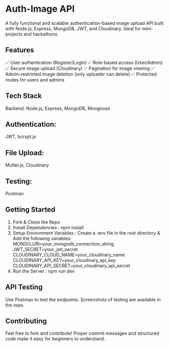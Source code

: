 # Auth-Image API
 A fully functional and scalable authentication-based image upload API built with Node.js, Express, MongoDB, JWT, and Cloudinary. Ideal for mini-projects and hackathons.

## Features
✅ User authentication (Register/Login)
✅ Role-based access (User/Admin)
✅ Secure image upload (Cloudinary)
✅ Pagination for image viewing
✅ Admin-restricted image deletion (only uploader can delete)
✅ Protected routes for users and admins

## Tech Stack
Backend: Node.js, Express, MongoDB, Mongoose

## Authentication: 
JWT, bcrypt.js

## File Upload: 
Multer.js, Cloudinary

## Testing: 
Postman

## Getting Started
1) Fork & Clone the Repo  
2) Install Dependencies : npm install                                                                                  
3) Setup Environment Variables : Create a .env file in the root directory & Add the following variables:                                                   
        MONGO_URI=your_mongodb_connection_string                                                      
        JWT_SECRET=your_jwt_secret                                                                        
        CLOUDINARY_CLOUD_NAME=your_cloudinary_name                                                                  
        CLOUDINARY_API_KEY=your_cloudinary_api_key                                                 
        CLOUDINARY_API_SECRET=your_cloudinary_api_secret                                                      
4) Run the Server : npm run dev

## API Testing
Use Postman to test the endpoints. Screenshots of testing are available in the repo.

## Contributing
Feel free to fork and contribute! Proper commit messages and structured code make it easy for beginners to understand.

